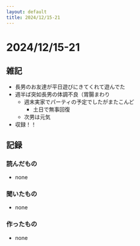 ```yaml
---
layout: default
title: 2024/12/15-21
---
```


# 2024/12/15-21

## 雑記

* 長男のお友達が平日遊びにきてくれて遊んでた
* 週半ば突如長男の体調不良（胃腸まわり
  * 週末実家でパーティの予定でしたがまたこんど
     * 土日で無事回復
  * 次男は元気
* 収録！！

## 記録

### 読んだもの

* none

### 聞いたもの

* none

### 作ったもの

* none
